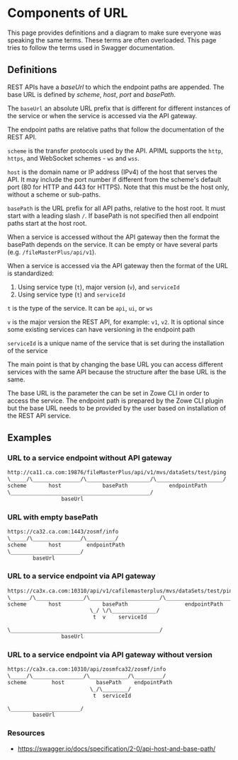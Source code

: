 # Components of URL

This page provides definitions and a diagram to make sure everyone was speaking the same terms. These terms are often overloaded. This page tries to follow the terms used in Swagger documentation.

## Definitions

REST APIs have a _baseUrl_ to which the endpoint paths are appended. The base URL is defined by _scheme_, _host_, _port_ and _basePath_.

The `baseUrl` an absolute URL prefix that is different for different instances of the service or when the service is accessed via the API gateway.

The endpoint paths are relative paths that follow the documentation of the REST API.

`scheme` is the transfer protocols used by the API. APIML supports the `http`, `https`, and WebSocket schemes - `ws` and `wss`.

`host` is the domain name or IP address (IPv4) of the host that serves the API. It may include the port number if different from the scheme's default port (80 for HTTP and 443 for HTTPS). Note that this must be the host only, without a scheme or sub-paths.

`basePath` is the URL prefix for all API paths, relative to the host root. It must start with a leading slash `/`. If basePath is not specified then all endpoint paths start at the host root.

When a service is accessed without the API gateway then the format the basePath depends on the service. It can be empty or have several parts (e.g. `/fileMasterPlus/api/v1`).

When a service is accessed via the API gateway then the format of the URL is standardized:

1. Using service type (`t`), major version (`v`), and `serviceId`
2. Using service type (`t`) and `serviceId`

`t` is the type of the service. It can be `api`, `ui`, or `ws`

`v` is the major version the REST API, for example: `v1`, `v2`. It is optional since some existing services can have versioning in the endpoint path

`serviceId` is a unique name of the service that is set during the installation of the service

The main point is that by changing the base URL you can access different services with the same API because the structure after the base URL is the same.

The base URL is the parameter the can be set in Zowe CLI in order to access the service. The endpoint path is prepared by the Zowe CLI plugin but the base URL needs to be provided by the user based on installation of the REST API service.

## Examples

### URL to a service endpoint without API gateway

```txt
http://ca11.ca.com:19876/fileMasterPlus/api/v1/mvs/dataSets/test/ping
\_____/\_______________/\____________________/\_____________________/
scheme       host             basePath             endpointPath
\____________________________________________/
                 baseUrl
```

### URL with empty basePath

```txt
https://ca32.ca.com:1443/zosmf/info
\_____/\_______________/\_________/
scheme       host        endpointPath
\______________________/
        baseUrl
```

### URL to a service endpoint via API gateway

```txt
https://ca3x.ca.com:10310/api/v1/cafilemasterplus/mvs/dataSets/test/ping
\______/\_______________/\______________________/\_____________________/
scheme       host             basePath                  endpointPath
                          \_/ \/\______________/
                           t  v    serviceId

\_______________________________________________/
                 baseUrl

```

### URL to a service endpoint via API gateway without version

```txt
https://ca3x.ca.com:10310/api/zosmfca32/zosmf/info
\_____/\________________/\____________/\_________/
scheme        host          basePath    endpointPath
                          \_/\________/
                           t  serviceId

\______________________/
        baseUrl
```

### Resources

- <https://swagger.io/docs/specification/2-0/api-host-and-base-path/>
